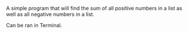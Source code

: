 A simple program that will find the sum of all positive numbers in a list as well as all negative numbers in a list.

Can be ran in Terminal.
